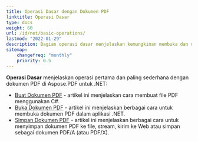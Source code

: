 ```yaml
---
title: Operasi Dasar dengan Dokumen PDF
linktitle: Operasi Dasar
type: docs
weight: 60
url: /id/net/basic-operations/
lastmod: "2022-01-29"
description: Bagian operasi dasar menjelaskan kemungkinan membuka dan menyimpan dokumen PDF menggunakan Aspose.PDF untuk .NET.
sitemap:
    changefreq: "monthly"
    priority: 0.5
---
```


**Operasi Dasar** menjelaskan operasi pertama dan paling sederhana dengan dokumen PDF di Aspose.PDF untuk .NET:

- [Buat Dokumen PDF](/pdf/id/net/create-document/) - artikel ini menjelaskan cara membuat file PDF menggunakan C#.
- [Buka Dokumen PDF](/pdf/id/net/open-pdf-document/) - artikel ini menjelaskan berbagai cara untuk membuka dokumen PDF dalam aplikasi .NET.
- [Simpan Dokumen PDF](/pdf/id/net/save-pdf-document/) - artikel ini menjelaskan berbagai cara untuk menyimpan dokumen PDF ke file, stream, kirim ke Web atau simpan sebagai dokumen PDF/A (atau PDF/X).
